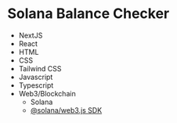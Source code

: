 # Solana Balance Checker
- NextJS
- React
- HTML
- CSS
- Tailwind CSS
- Javascript
- Typescript
- Web3/Blockchain
  - Solana
  - [@solana/web3.js SDK](https://docs.solana.com/developing/clients/javascript-api)


